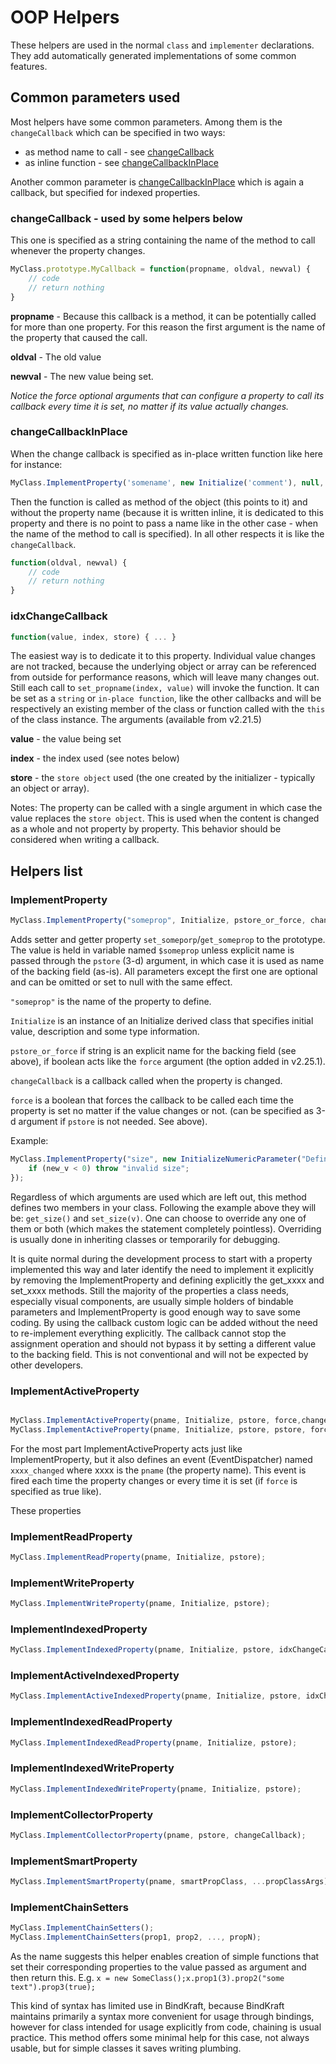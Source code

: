 # OOP Helpers

These helpers are used in the normal `class` and `implementer` declarations. They add automatically generated implementations of some common features.

## Common parameters used

Most helpers have some common parameters. Among them is the `changeCallback` which can be specified in two ways:

 - as method name to call - see [changeCallback](#changeCallback)
 - as inline function - see [changeCallbackInPlace](#changeCallbackInPlace)

Another common parameter is [changeCallbackInPlace](#changeCallbackInPlace) which is again a callback, but specified for indexed properties.

### changeCallback - used by some helpers below

This one is specified as a string containing the name of the method to call whenever the property changes.

```Javascript
MyClass.prototype.MyCallback = function(propname, oldval, newval) {
    // code
    // return nothing
}
```

**propname** - Because this callback is a method, it can be potentially called for more than one property. For this reason the first argument is the name of the property that caused the call.

**oldval** - The old value

**newval** - The new value being set.

_Notice the force optional arguments that can configure a property to call its callback every time it is set, no matter if its value actually changes._

### changeCallbackInPlace

When the change callback is specified as in-place written function like here for instance:

```JAvascript
MyClass.ImplementProperty('somename', new Initialize('comment'), null, function(oldval, newval) { ... the body of the proc ...});
```

Then the function is called as method of the object (this points to it) and without the property name (because it is written inline, it is dedicated to this property and there is no point to pass a name like in the other case - when the name of the method to call is specified). In all other respects it is like the `changeCallback`.

```Javascript
function(oldval, newval) {
    // code
    // return nothing
}
```


### idxChangeCallback

```Javascript
function(value, index, store) { ... }
```
The easiest way is to dedicate it to this property. Individual value changes are not tracked, because the underlying object or array can be referenced from outside for performance reasons, which will leave many changes out. Still each call to `set_propname(index, value)` will invoke the function. It can be set as a `string` or `in-place function`, like the other callbacks and will be respectively an existing member of the class or function called with the `this` of the class instance. The arguments (available from v2.21.5)

**value** - the value being set

**index** - the index used (see notes below)

**store** - the `store object` used (the one created by the initializer - typically an object or array).

Notes: The property can be called with a single argument in which case the value replaces the `store object`. This is used when the content is changed as a whole and not property by property. This behavior should be considered when writing a callback.



## Helpers list

### ImplementProperty

```Javascript
MyClass.ImplementProperty("someprop", Initialize, pstore_or_force, changeCallback, force);
```

Adds setter and getter property `set_someporp`/`get_someprop` to the prototype. The value is held in variable named `$someprop` unless explicit name is passed through the `pstore` (3-d) argument, in which case it is used as name of the backing field (as-is). All parameters except the first one are optional and can be omitted or set to null with the same effect.

`"someprop"` is the name of the property to define.

`Initialize` is an instance of an Initialize derived class that specifies initial value, description and some type information.

`pstore_or_force` if string is an explicit name for the backing field (see above), if boolean acts like the `force` argument (the option added in v2.25.1).

`changeCallback` is a callback called when the property is changed.

`force` is a boolean that forces the callback to be called each time the property is set no matter if the value changes or not. (can be specified as 3-d argument if `pstore` is not needed. See above).

Example:
```Javascript
MyClass.ImplementProperty("size", new InitializeNumericParameter("Defines the size of ...", 0), "_size", function(old_v, new_v) {
    if (new_v < 0) throw "invalid size";
});
```
Regardless of which arguments are used which are left out, this method defines two members in your class. Following the example above they will be: `get_size()` and `set_size(v)`. One can choose to override any one of them or both (which makes the statement completely pointless). Overriding is usually done in inheriting classes or temporarily for debugging.

It is quite normal during the development process to start with a property implemented this way and later identify the need to implement it explicitly by removing the ImplementProperty and defining explicitly the get_xxxx and set_xxxx methods. Still the majority of the properties a class needs, especially visual components, are usually simple holders of bindable parameters and ImplementProperty is good enough way to save some coding. By using the callback custom logic can be added without the need to re-implement everything explicitly. The callback cannot stop the assignment operation and should not bypass it by setting a different value to the backing field. This is not conventional and will not be expected by other developers.


### ImplementActiveProperty

```Javascript

MyClass.ImplementActiveProperty(pname, Initialize, pstore, force,changeCallback);
MyClass.ImplementActiveProperty(pname, Initialize, pstore, pstore, force, changeCallback);

```

For the most part ImplementActiveProperty acts just like ImplementProperty, but it also defines an event (EventDispatcher) named `xxxx_changed` where xxxx is the `pname` (the property name). This event is fired each time the property changes or every time it is set (if `force` is specified as true like).

These properties 

### ImplementReadProperty

```Javascript
MyClass.ImplementReadProperty(pname, Initialize, pstore);
```

### ImplementWriteProperty

```Javascript
MyClass.ImplementWriteProperty(pname, Initialize, pstore);
```

### ImplementIndexedProperty

```Javascript
MyClass.ImplementIndexedProperty(pname, Initialize, pstore, idxChangeCallback);
```

### ImplementActiveIndexedProperty

```Javascript
MyClass.ImplementActiveIndexedProperty(pname, Initialize, pstore, idxChangeCallback);
```

### ImplementIndexedReadProperty

```Javascript
MyClass.ImplementIndexedReadProperty(pname, Initialize, pstore);
```

### ImplementIndexedWriteProperty

```Javascript
MyClass.ImplementIndexedWriteProperty(pname, Initialize, pstore);
```

### ImplementCollectorProperty

```Javascript
MyClass.ImplementCollectorProperty(pname, pstore, changeCallback);
```

### ImplementSmartProperty

```Javascript
MyClass.ImplementSmartProperty(pname, smartPropClass, ...propClassArgs);
```

### ImplementChainSetters

```Javascript
MyClass.ImplementChainSetters();
MyClass.ImplementChainSetters(prop1, prop2, ..., propN);
```

As the name suggests this helper enables creation of simple functions that set their corresponding properties to the value passed as argument and then return this. E.g. `x = new SomeClass();x.prop1(3).prop2("some text").prop3(true);`

This kind of syntax has limited use in BindKraft, because BindKraft maintains primarily a syntax more convenient for usage through bindings, however for class intended for usage explicitly from code, chaining is usual practice. This method offers some minimal help for this case, not always usable, but for simple classes it saves writing plumbing.